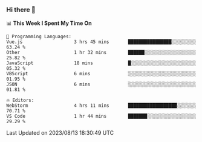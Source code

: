 ### Hi there 👋

<!--
**asdf12303116/asdf12303116** is a ✨ _special_ ✨ repository because its `README.md` (this file) appears on your GitHub profile.

Here are some ideas to get you started:

- 🔭 I’m currently working on ...
- 🌱 I’m currently learning ...
- 👯 I’m looking to collaborate on ...
- 🤔 I’m looking for help with ...
- 💬 Ask me about ...
- 📫 How to reach me: ...
- 😄 Pronouns: ...
- ⚡ Fun fact: ...
-->

<!--START_SECTION:waka-->
📊 **This Week I Spent My Time On** 

```text
💬 Programming Languages: 
Vue.js                   3 hrs 45 mins       ████████████████░░░░░░░░░   63.24 % 
Other                    1 hr 32 mins        ██████░░░░░░░░░░░░░░░░░░░   25.82 % 
JavaScript               18 mins             █░░░░░░░░░░░░░░░░░░░░░░░░   05.32 % 
VBScript                 6 mins              ░░░░░░░░░░░░░░░░░░░░░░░░░   01.95 % 
JSON                     6 mins              ░░░░░░░░░░░░░░░░░░░░░░░░░   01.81 % 

🔥 Editors: 
WebStorm                 4 hrs 11 mins       ██████████████████░░░░░░░   70.71 % 
VS Code                  1 hr 44 mins        ███████░░░░░░░░░░░░░░░░░░   29.29 % 
```


 Last Updated on 2023/08/13 18:30:49 UTC
<!--END_SECTION:waka-->

